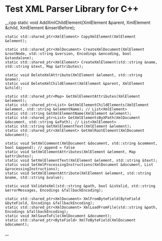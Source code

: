 # Test XML Parser Library for C++
,,,cpp
	static void AddXmlChildElement(XmlElement &parent, XmlElement &child, XmlElement &insertBefore);

	static std::shared_ptr<XmlElement> CopyXmlElement(XmlElement &element);

	static std::shared_ptr<XmlDocument> CreateXmlDocument(XmlElement &rootNode, std::string &version, Encodings &encoding, bool &standalone);
	static std::shared_ptr<XmlElement> CreateXmlElement(std::string &name, std::string &text, Map &attributes);

	static void DeleteXmlAttribute(XmlElement &element, std::string &name);
	static void DeleteXmlChildElement(XmlElement &parent, XmlElement &child);

	static std::shared_ptr<Map> GetXmlElementAttributes(XmlElement &element);
	static std::shared_ptr<List> GetXmlElementChildElements(XmlElement &element, std::string &elementName); // List<XmlElement>
	static std::string GetXmlElementName(XmlElement &element);
	static std::shared_ptr<List> GetXmlElementsByXPath(XmlDocument &document, std::string &xPath); // List<XmlElement>
	static std::string GetXmlElementText(XmlElement &element);
	static std::shared_ptr<XmlElement> GetXmlRootElement(XmlDocument &document);

	static void SetXmlComment(XmlDocument &document, std::string &comment, bool &append); // append = false
	static void SetXmlElementAttributes(XmlElement &element, Map &attributes);
	static void SetXmlElementText(XmlElement &element, std::string &text);
	static void SetXmlProcessingInstructions(XmlDocument &document, List &processingInstructions);
	static void SetXmlElementAttribute(XmlElement &element, std::string &name, std::string &value);

	static void ValidateXml(std::string &path, bool &isValid, std::string &errorMessages, Encodings &fallbackEncoding);

	static std::shared_ptr<XmlDocument> XmlFromByteField(ByteField &byteField, Encodings &fallbackEncoding);
	static std::shared_ptr<XmlDocument> XmlLoadFromFile(std::string &path, Encodings &fallbackEncoding);
	static void XmlSaveToFile(XmlDocument &document);
	static std::shared_ptr<ByteField> XmlToByteField(XmlDocument &document);
,,,
